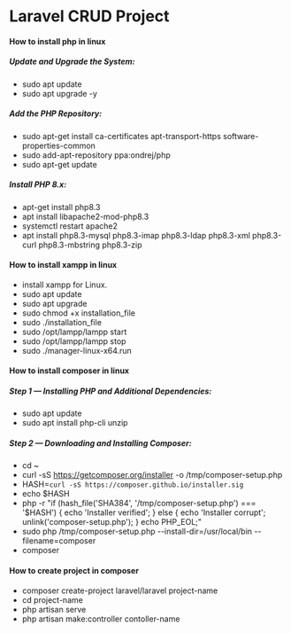 # Laravel CRUD Project

#### How to install php in linux

##### Update and Upgrade the System:

- sudo apt update
- sudo apt upgrade -y

##### Add the PHP Repository:

- sudo apt-get install ca-certificates apt-transport-https software-properties-common
- sudo add-apt-repository ppa:ondrej/php
- sudo apt-get update

##### Install PHP 8.x:

- apt-get install php8.3
- apt install libapache2-mod-php8.3
- systemctl restart apache2
- apt install php8.3-mysql php8.3-imap php8.3-ldap php8.3-xml php8.3-curl php8.3-mbstring php8.3-zip

#### How to install xampp in linux

- install xampp for Linux.
- sudo apt update
- sudo apt upgrade
- sudo chmod +x installation_file
- sudo ./installation_file
- sudo /opt/lampp/lampp start
- sudo /opt/lampp/lampp stop
- sudo ./manager-linux-x64.run

#### How to install composer in linux

##### Step 1 — Installing PHP and Additional Dependencies:

- sudo apt update
- sudo apt install php-cli unzip

##### Step 2 — Downloading and Installing Composer:

- cd ~
- curl -sS https://getcomposer.org/installer -o /tmp/composer-setup.php
- HASH=`curl -sS https://composer.github.io/installer.sig`
- echo $HASH
- php -r "if (hash_file('SHA384', '/tmp/composer-setup.php') === '$HASH') { echo 'Installer verified'; } else { echo 'Installer corrupt'; unlink('composer-setup.php'); } echo PHP_EOL;"
- sudo php /tmp/composer-setup.php --install-dir=/usr/local/bin --filename=composer
- composer

#### How to create project in composer

- composer create-project laravel/laravel project-name
- cd project-name
- php artisan serve
- php artisan make:controller contoller-name
